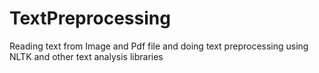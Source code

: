 # TextPreprocessing
Reading text from Image and Pdf file and doing text preprocessing using NLTK and other text analysis libraries
